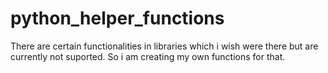 # python_helper_functions
There are certain functionalities in libraries which i wish were there but are currently not suported. So i am creating my own functions for that.
